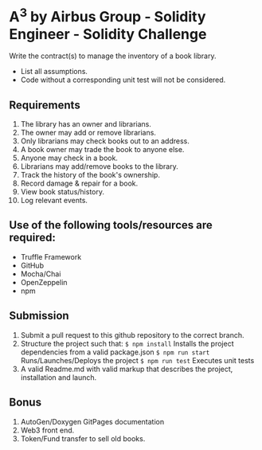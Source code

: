# A<sup>3</sup> by Airbus Group - Solidity Engineer - Solidity Challenge

Write the contract(s) to manage the inventory of a book library.
* List all assumptions.
* Code without a corresponding unit test will not be considered.

## Requirements
1. The library has an owner and librarians.
2. The owner may add or remove librarians.
3. Only librarians may check books out to an address.
4. A book owner may trade the book to anyone else.
5. Anyone may check in a book.
6. Librarians may add/remove books to the library.
7. Track the history of the book's ownership.
8. Record damage & repair for a book.
9. View book status/history.
10. Log relevant events.

## Use of the following tools/resources are required:
* Truffle Framework
* GitHub
* Mocha/Chai
* OpenZeppelin
* npm

## Submission
1. Submit a pull request to this github repository to the correct branch.
2. Structure the project such that:
`$ npm install`
Installs the project dependencies from a valid package.json
`$ npm run start`
Runs/Launches/Deploys the project
`$ npm run test`
Executes unit tests
3. A valid Readme.md with valid markup that describes the project, installation and launch.


## Bonus
1. AutoGen/Doxygen GitPages documentation
2. Web3 front end.
3. Token/Fund transfer to sell old books.




